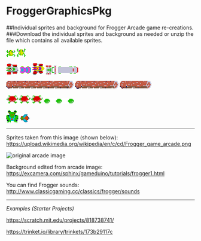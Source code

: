 # FroggerGraphicsPkg
##Individual sprites and background for Frogger Arcade game re-creations.
###Download the individual sprites and background as needed or unzip the file which contains all available sprites.


![frog sprite](https://github.com/nguyenchloet/FroggerGraphicsPkg/blob/main/frog1.png)
![jumping frog sprite](https://github.com/nguyenchloet/FroggerGraphicsPkg/blob/main/frog2.png)


![car 1](https://github.com/nguyenchloet/FroggerGraphicsPkg/blob/main/car1.png)
![car 2](https://github.com/nguyenchloet/FroggerGraphicsPkg/blob/main/car2.png)
![car 3](https://github.com/nguyenchloet/FroggerGraphicsPkg/blob/main/car3.png)
![car 4](https://github.com/nguyenchloet/FroggerGraphicsPkg/blob/main/car4.png)
![car 5](https://github.com/nguyenchloet/FroggerGraphicsPkg/blob/main/car5.png)


![log 1](https://github.com/nguyenchloet/FroggerGraphicsPkg/blob/main/log1.png)
![log 2](https://github.com/nguyenchloet/FroggerGraphicsPkg/blob/main/log2.png)
![log 3](https://github.com/nguyenchloet/FroggerGraphicsPkg/blob/main/log3.png)


![turtles full](https://github.com/nguyenchloet/FroggerGraphicsPkg/blob/main/turtles.png)
![turtles shell](https://github.com/nguyenchloet/FroggerGraphicsPkg/blob/main/turtles2.png)


![end frog](https://github.com/nguyenchloet/FroggerGraphicsPkg/blob/main/endfrog.png)
![fly](https://github.com/nguyenchloet/FroggerGraphicsPkg/blob/main/fly.png)


***

Sprites taken from this image (shown below): https://upload.wikimedia.org/wikipedia/en/c/cd/Frogger_game_arcade.png


![original arcade image](https://upload.wikimedia.org/wikipedia/en/c/cd/Frogger_game_arcade.png)



Background edited from arcade image: https://excamera.com/sphinx/gameduino/tutorials/frogger1.html

You can find Frogger sounds: http://www.classicgaming.cc/classics/frogger/sounds

***

<em> Examples (Starter Projects) </em> 


https://scratch.mit.edu/projects/818738741/


https://trinket.io/library/trinkets/173b29117c
